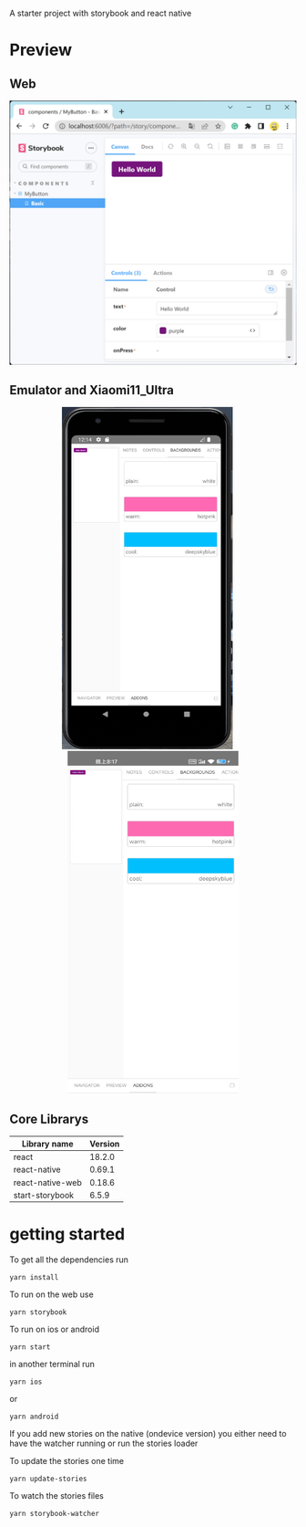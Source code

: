 A starter project with storybook and react native

# Preview

## Web

<p align="center">
  <img alt="Web" width="600" src="https://github.com/blackstone86/storybook-rn/blob/main/preview/web.png?raw=true">
</p>

## Emulator and Xiaomi11_Ultra

<p align="center">
  <img alt="Emulator" width="300" height="600" src="https://github.com//blackstone86/storybook-rn/blob/main/preview/emulator.png?raw=true">&nbsp;&nbsp;&nbsp;&nbsp;&nbsp;
  <img alt="Xiaomi11_Ultra" width="300" height="600" src="https://github.com//blackstone86/storybook-rn/blob/main/preview/xiaomi11_Ultra.jpg?raw=true">
</p>

## Core Librarys

| Library name     | Version |
| ---------------- | ------- |
| react            | 18.2.0  |
| react-native     | 0.69.1  |
| react-native-web | 0.18.6  |
| start-storybook  | 6.5.9   |

# getting started

To get all the dependencies run

```
yarn install
```

To run on the web use

```
yarn storybook
```

To run on ios or android

```
yarn start
```

in another terminal run

```
yarn ios
```

or

```
yarn android
```

If you add new stories on the native (ondevice version) you either need to have the watcher running or run the stories loader

To update the stories one time

```
yarn update-stories
```

To watch the stories files

```
yarn storybook-watcher
```
